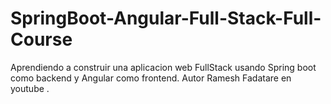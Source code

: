 # SpringBoot-Angular-Full-Stack-Full-Course
Aprendiendo a construir una aplicacion web FullStack usando Spring boot como backend y Angular como frontend. Autor Ramesh Fadatare en youtube .
